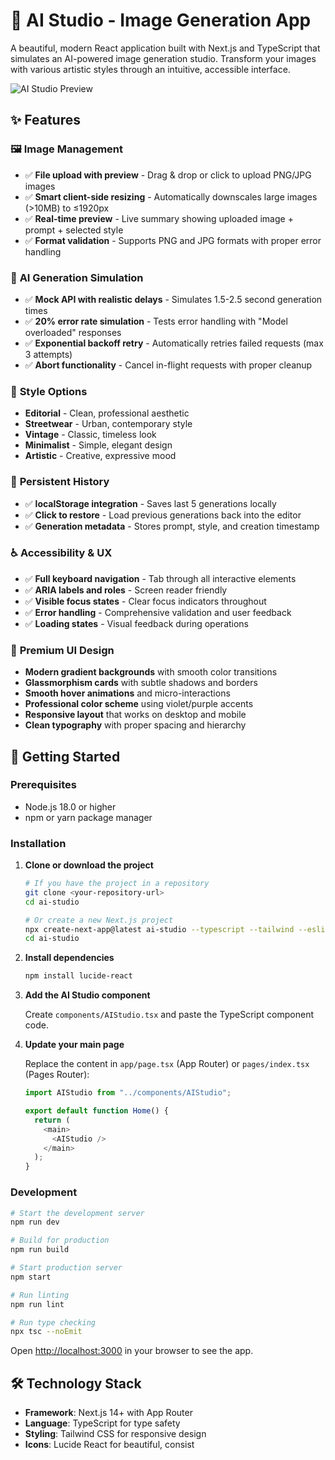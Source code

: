 # 🎨 AI Studio - Image Generation App

A beautiful, modern React application built with Next.js and TypeScript that simulates an AI-powered image generation studio. Transform your images with various artistic styles through an intuitive, accessible interface.

![AI Studio Preview](https://ai-studio-dun.vercel.app)

## ✨ Features

### 🖼️ **Image Management**

- ✅ **File upload with preview** - Drag & drop or click to upload PNG/JPG images
- ✅ **Smart client-side resizing** - Automatically downscales large images (>10MB) to ≤1920px
- ✅ **Real-time preview** - Live summary showing uploaded image + prompt + selected style
- ✅ **Format validation** - Supports PNG and JPG formats with proper error handling

### 🎯 **AI Generation Simulation**

- ✅ **Mock API with realistic delays** - Simulates 1.5-2.5 second generation times
- ✅ **20% error rate simulation** - Tests error handling with "Model overloaded" responses
- ✅ **Exponential backoff retry** - Automatically retries failed requests (max 3 attempts)
- ✅ **Abort functionality** - Cancel in-flight requests with proper cleanup

### 🎨 **Style Options**

- **Editorial** - Clean, professional aesthetic
- **Streetwear** - Urban, contemporary style
- **Vintage** - Classic, timeless look
- **Minimalist** - Simple, elegant design
- **Artistic** - Creative, expressive mood

### 💾 **Persistent History**

- ✅ **localStorage integration** - Saves last 5 generations locally
- ✅ **Click to restore** - Load previous generations back into the editor
- ✅ **Generation metadata** - Stores prompt, style, and creation timestamp

### ♿ **Accessibility & UX**

- ✅ **Full keyboard navigation** - Tab through all interactive elements
- ✅ **ARIA labels and roles** - Screen reader friendly
- ✅ **Visible focus states** - Clear focus indicators throughout
- ✅ **Error handling** - Comprehensive validation and user feedback
- ✅ **Loading states** - Visual feedback during operations

### 🎨 **Premium UI Design**

- **Modern gradient backgrounds** with smooth color transitions
- **Glassmorphism cards** with subtle shadows and borders
- **Smooth hover animations** and micro-interactions
- **Professional color scheme** using violet/purple accents
- **Responsive layout** that works on desktop and mobile
- **Clean typography** with proper spacing and hierarchy

## 🚀 Getting Started

### Prerequisites

- Node.js 18.0 or higher
- npm or yarn package manager

### Installation

1. **Clone or download the project**

   ```bash
   # If you have the project in a repository
   git clone <your-repository-url>
   cd ai-studio

   # Or create a new Next.js project
   npx create-next-app@latest ai-studio --typescript --tailwind --eslint
   cd ai-studio
   ```

2. **Install dependencies**

   ```bash
   npm install lucide-react
   ```

3. **Add the AI Studio component**

   Create `components/AIStudio.tsx` and paste the TypeScript component code.

4. **Update your main page**

   Replace the content in `app/page.tsx` (App Router) or `pages/index.tsx` (Pages Router):

   ```typescript
   import AIStudio from "../components/AIStudio";

   export default function Home() {
     return (
       <main>
         <AIStudio />
       </main>
     );
   }
   ```

### Development

```bash
# Start the development server
npm run dev

# Build for production
npm run build

# Start production server
npm start

# Run linting
npm run lint

# Run type checking
npx tsc --noEmit
```

Open [http://localhost:3000](http://localhost:3000) in your browser to see the app.

## 🛠️ Technology Stack

- **Framework**: Next.js 14+ with App Router
- **Language**: TypeScript for type safety
- **Styling**: Tailwind CSS for responsive design
- **Icons**: Lucide React for beautiful, consist
